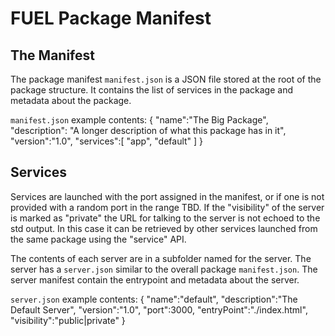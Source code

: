 # FUEL Package Manifest

## The Manifest

The package manifest `manifest.json` is a JSON file stored at the root of the package structure. It contains the list of services in the package and metadata about the package.

`manifest.json` example contents:
{
    "name":"The Big Package",
    "description": "A longer description of what this package has in it",
    "version":"1.0",
    "services":[ "app", "default" ]
}

## Services

Services are launched with the port assigned in the manifest, or if one is not provided with a random port in the range TBD. If the "visibility" of the server is marked as "private" the URL for talking to the server is not echoed to the std output. In this case it can be retrieved by other services launched from the same package using the "service" API. 

The contents of each server are in a subfolder named for the server. The server has a `server.json` similar to the overall package `manifest.json`. The server manifest contain the entrypoint and metadata about the server.

`server.json` example contents:
{
    "name":"default",
    "description":"The Default Server",
    "version":"1.0",
    "port":3000,
    "entryPoint":"./index.html",
    "visibility":"public|private"
}
